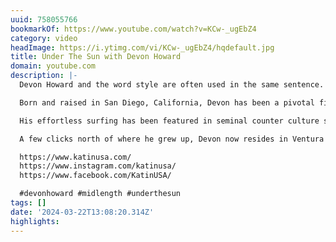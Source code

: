 ```yaml
---
uuid: 758055766
bookmarkOf: https://www.youtube.com/watch?v=KCw-_ugEbZ4
category: video
headImage: https://i.ytimg.com/vi/KCw-_ugEbZ4/hqdefault.jpg
title: Under The Sun with Devon Howard
domain: youtube.com
description: |-
  Devon Howard and the word style are often used in the same sentence.

  Born and raised in San Diego, California, Devon has been a pivotal figure in the alternative craft scene since the late 90s, with his contributions to modern day midlength surfing being most notable.

  His effortless surfing has been featured in seminal counter culture surf films that include Thomas Campbell’s The Seedling and Sprout, as well as Jason Baffa’s Single Fin Yellow and One California Day.

  A few clicks north of where he grew up, Devon now resides in Ventura County where he splits his time between surfing, raising a young family, being a husband and designing and developing shapes for Channel Island Surfboards.

  https://www.katinusa.com/
  https://www.instagram.com/katinusa/
  https://www.facebook.com/KatinUSA/

  #devonhoward #midlength #underthesun
tags: []
date: '2024-03-22T13:08:20.314Z'
highlights: 
---
```




